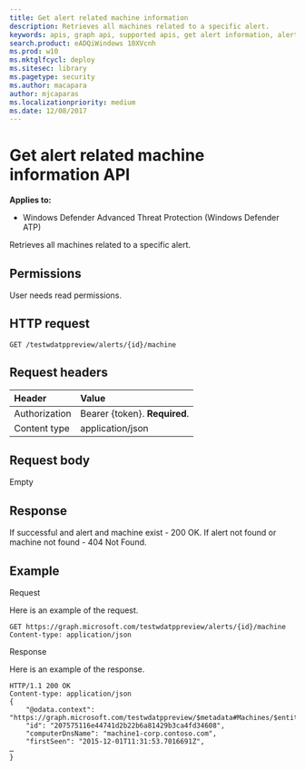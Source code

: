 ```yaml
---
title: Get alert related machine information 
description: Retrieves all machines related to a specific alert.
keywords: apis, graph api, supported apis, get alert information, alert information, related machine
search.product: eADQiWindows 10XVcnh
ms.prod: w10
ms.mktglfcycl: deploy
ms.sitesec: library
ms.pagetype: security
ms.author: macapara
author: mjcaparas
ms.localizationpriority: medium
ms.date: 12/08/2017
---
```


# Get alert related machine information API

**Applies to:**

- Windows Defender Advanced Threat Protection (Windows Defender ATP)



Retrieves all machines related to a specific alert.

## Permissions
User needs read permissions.

## HTTP request
```
GET /testwdatppreview/alerts/{id}/machine
```

## Request headers

Header | Value 
:---|:---
Authorization | Bearer {token}. **Required**.
Content type | application/json


## Request body
Empty

## Response
If successful and alert and machine exist - 200 OK.
If alert not found or machine not found - 404 Not Found.

## Example

Request

Here is an example of the request.

```
GET https://graph.microsoft.com/testwdatppreview/alerts/{id}/machine
Content-type: application/json
```

Response

Here is an example of the response.


```
HTTP/1.1 200 OK
Content-type: application/json
{
    "@odata.context": "https://graph.microsoft.com/testwdatppreview/$metadata#Machines/$entity",
    "id": "207575116e44741d2b22b6a81429b3ca4fd34608",
    "computerDnsName": "machine1-corp.contoso.com",
    "firstSeen": "2015-12-01T11:31:53.7016691Z",
…
}
```
